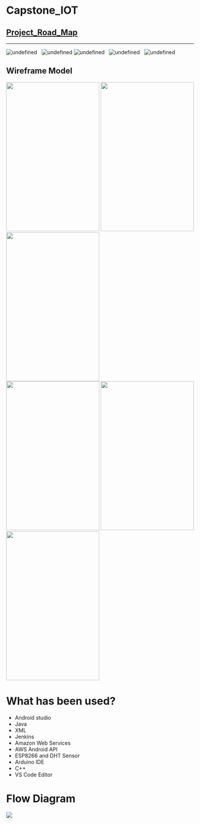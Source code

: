 # Capstone_IOT


<a href="https://github.com/birensharma/Capstone_IOT/blob/master/Documents/RoadMap.pdf" target="_blank"><h2>Project_Road_Map</h2></a> 

<hr/>



 <img alt="undefined" src="https://img.shields.io/github/stars/birensharma/Capstone_IOT.svg?style=flat">  &nbsp; <img alt="undefined" src="https://img.shields.io/github/contributors/birensharma/Capstone_IOT.svg?style=flat"> 
<img alt="undefined" src="https://img.shields.io/bitbucket/pr-raw/birensharma/Capstone_IOT.svg?style=flat"> &nbsp;
<img alt="undefined" src="https://img.shields.io/bitbucket/issues-raw/birensharma/Capstone_IOT.svg?style=flat"> &nbsp;
  <img alt="undefined" src="https://img.shields.io/github/languages/code-size/birensharma/Capstone_IOT.svg?style=flat">

<h2>Wireframe Model</h2>
<div>
<img src="https://github.com/birensharma/Capstone_IOT/blob/master/Wireframe_Model/Picture1.png" width="250" height="400"> 
<img src="https://github.com/birensharma/Capstone_IOT/blob/master/Wireframe_Model/Picture2.png" width="250" height="400"> 
<img src="https://github.com/birensharma/Capstone_IOT/blob/master/Wireframe_Model/Picture3.png" width="250" height="400" > 
  </div>
  <div>
<img src="https://github.com/birensharma/Capstone_IOT/blob/master/Wireframe_Model/Picture4.png" width="250" height="400" >
<img src="https://github.com/birensharma/Capstone_IOT/blob/master/Wireframe_Model/Picture5.png" width="250" height="400">
<img src="https://github.com/birensharma/Capstone_IOT/blob/master/Wireframe_Model/Picture6.png" width="250" height="400" >
  </div>
  <h1>What has been used?</h1>
  <ul>
  <li>Android studio</li>
  <li>Java</li>
  <li>XML</li>
   <li>Jenkins</li>
  <li>Amazon Web Services</li>
  <li>AWS Android API</li>
   <li>ESP8266 and DHT Sensor</li>
  <li>Arduino IDE</li>
  <li> C++</li>
   <li>VS Code Editor</li>
 
</ul> 
<h1>Flow Diagram</h1>
<img src="https://github.com/birensharma/Capstone_IOT/blob/master/Wireframe_Model/Flow%20Diagram.PNG">
